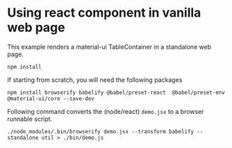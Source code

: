 # Using react component in vanilla web page

This example renders a material-ui TableContainer in a standalone web page.


```
npm install
```

If starting from scratch, you will need the following packages

```
npm install browserify babelify @babel/preset-react  @babel/preset-env  @material-ui/core --save-dev   
```

Following command converts the (node/react) `demo.jsx` to a browser runnable script.

```
./node_modules/.bin/browserify demo.jsx --transform babelify --standalone util > ./bin/demo.js
```